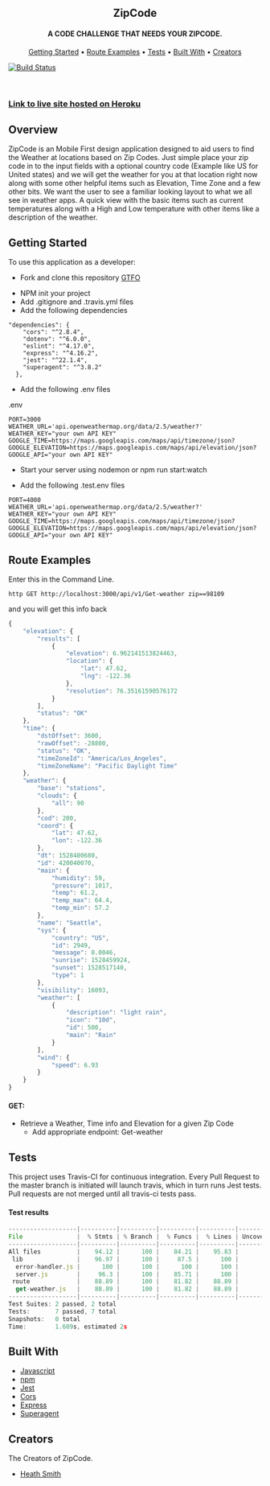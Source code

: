 <h2 align="center">ZipCode</h2>
<h4 align="center">A CODE CHALLENGE THAT NEEDS YOUR ZIPCODE.</h4>


<p align="center">
  <a href="#getting-started">Getting Started</a> •
  <a href="#route-examples">Route Examples</a> •
  <a href="#tests">Tests</a> •
  <a href="#built-with">Built With</a> •
  <a href="#creators">Creators</a>
</p>

[![Build Status](https://travis-ci.org/Iamheathsmith/weather-by-zip.svg?branch=master)](https://travis-ci.org/Iamheathsmith/weather-by-zip)

<br>

### [Link to live site hosted on Heroku](https://gtfo-frontend.herokuapp.com/)

## Overview
ZipCode is an Mobile First design application designed to aid users to find the Weather at locations based on Zip Codes. Just simple place your zip code in to the input fields with a optional country code (Example like US for United states) and we will get the weather for you at that location right now along with some other helpful items such as Elevation, Time Zone and a few other bits.  We want the user to see a familiar looking layout to what we all see in weather apps. A quick view with the basic items such as current temperatures along with a High and Low temperature with other items like a description of the weather.

## Getting Started
To use this application as a developer:

* Fork and clone this repository [GTFO](https://github.com/Get-the-flight-out/EJ-backend)
<!-- change this if we change the repo names -->
* NPM init your project
* Add .gitignore and .travis.yml files
* Add the following dependencies


```
"dependencies": {
    "cors": "^2.8.4",
    "dotenv": "^6.0.0",
    "eslint": "^4.17.0",
    "express": "^4.16.2",
    "jest": "^22.1.4",
    "superagent": "^3.8.2"
  },
```
* Add the following .env files

.env
```
PORT=3000
WEATHER_URL='api.openweathermap.org/data/2.5/weather?'
WEATHER_KEY="your own API KEY"
GOOGLE_TIME=https://maps.googleapis.com/maps/api/timezone/json?
GOOGLE_ELEVATION=https://maps.googleapis.com/maps/api/elevation/json?
GOOGLE_API="your own API KEY"
```
* Start your server using nodemon or npm run start:watch

* Add the following .test.env files
```
PORT=4000
WEATHER_URL='api.openweathermap.org/data/2.5/weather?'
WEATHER_KEY="your own API KEY"
GOOGLE_TIME=https://maps.googleapis.com/maps/api/timezone/json?
GOOGLE_ELEVATION=https://maps.googleapis.com/maps/api/elevation/json?
GOOGLE_API="your own API KEY"
```

## Route Examples

Enter this in the Command Line.
```
http GET http://localhost:3000/api/v1/Get-weather zip==98109
```
and you will get this info back

```javascript
{
    "elevation": {
        "results": [
            {
                "elevation": 6.962141513824463,
                "location": {
                    "lat": 47.62,
                    "lng": -122.36
                },
                "resolution": 76.35161590576172
            }
        ],
        "status": "OK"
    },
    "time": {
        "dstOffset": 3600,
        "rawOffset": -28800,
        "status": "OK",
        "timeZoneId": "America/Los_Angeles",
        "timeZoneName": "Pacific Daylight Time"
    },
    "weather": {
        "base": "stations",
        "clouds": {
            "all": 90
        },
        "cod": 200,
        "coord": {
            "lat": 47.62,
            "lon": -122.36
        },
        "dt": 1528480680,
        "id": 420040070,
        "main": {
            "humidity": 59,
            "pressure": 1017,
            "temp": 61.2,
            "temp_max": 64.4,
            "temp_min": 57.2
        },
        "name": "Seattle",
        "sys": {
            "country": "US",
            "id": 2949,
            "message": 0.0046,
            "sunrise": 1528459924,
            "sunset": 1528517140,
            "type": 1
        },
        "visibility": 16093,
        "weather": [
            {
                "description": "light rain",
                "icon": "10d",
                "id": 500,
                "main": "Rain"
            }
        ],
        "wind": {
            "speed": 6.93
        }
    }
}
```


#### GET:
* Retrieve a Weather, Time info and Elevation for a given Zip Code
  * Add appropriate endpoint: Get-weather


## Tests
This project uses Travis-CI for continuous integration. Every Pull Request to the master branch is initiated will launch travis, which in turn runs Jest tests. Pull requests are not merged until all travis-ci tests pass.

#### Test results

```javascript
-------------------|----------|----------|----------|----------|-------------------|
File               |  % Stmts | % Branch |  % Funcs |  % Lines | Uncovered Line #s |
-------------------|----------|----------|----------|----------|-------------------|
All files          |    94.12 |      100 |    84.21 |    95.83 |                   |
 lib               |    96.97 |      100 |     87.5 |      100 |                   |
  error-handler.js |      100 |      100 |      100 |      100 |                   |
  server.js        |     96.3 |      100 |    85.71 |      100 |                   |
 route             |    88.89 |      100 |    81.82 |    88.89 |                   |
  get-weather.js   |    88.89 |      100 |    81.82 |    88.89 |             32,46 |
-------------------|----------|----------|----------|----------|-------------------|
Test Suites: 2 passed, 2 total
Tests:       7 passed, 7 total
Snapshots:   0 total
Time:        1.609s, estimated 2s
```


## Built With

* [Javascript](https://www.javascript.com/)
* [npm](https://www.npmjs.com/)
* [Jest](https://www.npmjs.com/package/jest)
* [Cors](https://www.npmjs.com/package/cors)
* [Express](https://www.npmjs.com/package/express)
* [Superagent](https://www.npmjs.com/package/superagent)


## Creators
The Creators of ZipCode.

* [Heath Smith](https://github.com/Iamheathsmith)
